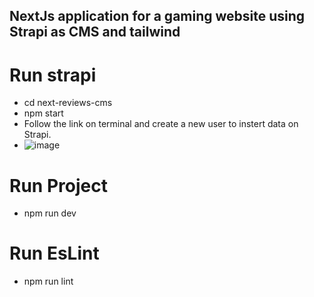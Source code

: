 ## NextJs application for a gaming website using Strapi as CMS and tailwind


# Run strapi
- cd next-reviews-cms
- npm start
- Follow the link on terminal and create a new user to instert data on Strapi.
- ![image](https://github.com/RediIbra/NextJs-Strapi-CMS-tailwind/assets/51862776/96c6129e-699d-4547-9352-99accd8683cd)

# Run Project 
- npm run dev

# Run EsLint
- npm run lint
